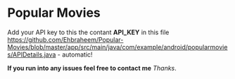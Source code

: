 # Popular Movies 

Add your API key to this the contant **API_KEY** in this file https://github.com/Ehbraheem/Popular-Movies/blob/master/app/src/main/java/com/example/android/popularmovies/APIDetails.java - automatic!

**If you run into any issues feel free to contact me** *Thanks*.